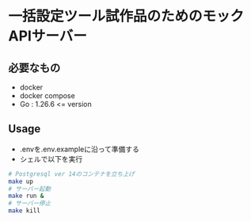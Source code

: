 # 一括設定ツール試作品のためのモックAPIサーバー

## 必要なもの
- docker
- docker compose
- Go : 1.26.6 <= version

## Usage

- .envを.env.exampleに沿って準備する
- シェルで以下を実行

```bash
# Postgresql ver 14のコンテナを立ち上げ
make up
# サーバー起動
make run &
# サーバー停止
make kill
```
